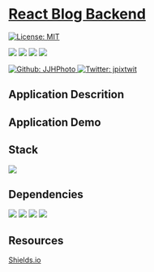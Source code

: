 # [React Blog Backend](...)

[![License: MIT](https://img.shields.io/badge/License-MIT-yellow.svg)](https://opensource.org/licenses/MIT)

<p>
    <img src="https://img.shields.io/github/repo-size/JJHPhoto/react-blog-backend" />
    <img src="https://img.shields.io/github/languages/top/JJHPhoto/react-blog-backend"  />
    <img src="https://img.shields.io/github/issues/JJHPhoto/react-blog-backend" />
    <img src="https://img.shields.io/github/last-commit/JJHPhoto/react-blog-backend" >
</p>
<p>
    <a href="https://github.com/JJHPhoto">
        <img alt="Github: JJHPhoto" src="https://img.shields.io/github/followers/JJHPhoto ?style=social" target="_blank" />
    </a>
    <a href="https://twitter.com/jpixtwit">
        <img alt="Twitter: jpixtwit" src="https://img.shields.io/twitter/follow/jpixtwit.svg?style=social" target="_blank" />
    </a>
</p>

## Application Descrition

## Application Demo

## Stack

<img src="https://img.shields.io/badge/-node.js-green" />

## Dependencies

<img src="https://img.shields.io/badge/-Express-green" />
<img src="https://img.shields.io/badge/-Babel-blueviolet" />
<img src="https://img.shields.io/badge/-Body Parser-critical" />
<img src="https://img.shields.io/badge/-Nodemon-orange" />

## Resources

[Shields.io](https://shields.io/)
